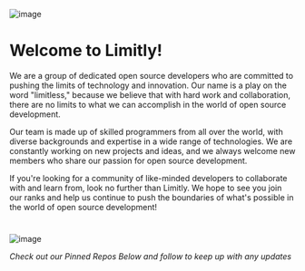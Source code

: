 ![image](https://user-images.githubusercontent.com/86501179/203875647-d6452429-ccf3-46d4-a4d1-9d6b19998caf.png)
# Welcome to Limitly!

We are a group of dedicated open source developers who are committed to pushing the limits of technology and innovation. Our name is a play on the word "limitless," because we believe that with hard work and collaboration, there are no limits to what we can accomplish in the world of open source development.

Our team is made up of skilled programmers from all over the world, with diverse backgrounds and expertise in a wide range of technologies. We are constantly working on new projects and ideas, and we always welcome new members who share our passion for open source development.

If you're looking for a community of like-minded developers to collaborate with and learn from, look no further than Limitly. We hope to see you join our ranks and help us continue to push the boundaries of what's possible in the world of open source development!

#  
![image](https://user-images.githubusercontent.com/86501179/203876652-dbc1b5f5-3729-4e27-8786-1179637ef230.png)

*Check out our Pinned Repos Below and follow to keep up with any updates*
